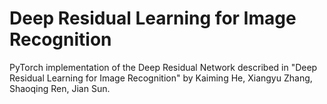 # Deep Residual Learning for Image Recognition
PyTorch implementation of the Deep Residual Network described in "Deep Residual Learning for Image Recognition" by Kaiming He, Xiangyu Zhang, Shaoqing Ren, Jian Sun.
